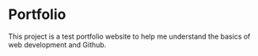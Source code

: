 # Portfolio
This project is a test portfolio website to help me understand the basics of web development and Github.

